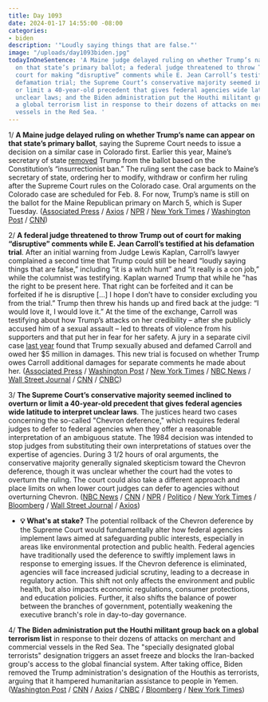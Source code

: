 ```yaml
---
title: Day 1093
date: 2024-01-17 14:55:00 -08:00
categories:
- biden
description: '"Loudly saying things that are false."'
image: "/uploads/day1093biden.jpg"
todayInOneSentence: 'A Maine judge delayed ruling on whether Trump’s name can appear
  on that state’s primary ballot; a federal judge threatened to throw Trump out of
  court for making “disruptive” comments while E. Jean Carroll’s testified at his
  defamation trial; the Supreme Court’s conservative majority seemed inclined to overturn
  or limit a 40-year-old precedent that gives federal agencies wide latitude to interpret
  unclear laws; and the Biden administration put the Houthi militant group back on
  a global terrorism list in response to their dozens of attacks on merchant and commercial
  vessels in the Red Sea. '
---
```


1/ **A Maine judge delayed ruling on whether Trump’s name can appear on that state’s primary ballot**, saying the Supreme Court needs to issue a decision on a similar case in Colorado first. Earlier this year, Maine’s secretary of state [removed](https://whatthefuckjusthappenedtoday.com/2024/01/02/day-1078/#1-maine%E2%80%99s-secretary-of-state-removed) Trump from the ballot based on the Constitution’s “insurrectionist ban.” The ruling sent the case back to Maine’s secretary of state, ordering her to modify, withdraw or confirm her ruling after the Supreme Court rules on the Colorado case. Oral arguments on the Colorado case are scheduled for Feb. 8. For now, Trump’s name is still on the ballot for the Maine Republican primary on March 5, which is Super Tuesday. ([Associated Press](https://apnews.com/article/election-2024-trump-maine-ballot-supreme-court-7614630adae92bbe0cd7ee3da4d05a19) / [Axios](https://www.axios.com/2024/01/17/maine-trump-14th-amendment-supreme-court) / [NPR](https://www.npr.org/2024/01/17/1225178547/trump-appeal-maine-14th-amendment) / [New York Times](https://www.nytimes.com/2024/01/17/us/trump-maine-primary-ballot.html) / [Washington Post](https://www.washingtonpost.com/politics/2024/01/17/maine-ballot-ruling-trump/) / [CNN](https://www.cnn.com/2024/01/17/politics/maine-14th-amendment-trump/index.html))

2/ **A federal judge threatened to throw Trump out of court for making “disruptive” comments while E. Jean Carroll’s testified at his defamation trial**. After an initial warning from Judge Lewis Kaplan, Carroll’s lawyer complained a second time that Trump could still be heard “loudly saying things that are false,” including “it is a witch hunt” and “it really is a con job,” while the columnist was testifying. Kaplan warned Trump that while he "has the right to be present here. That right can be forfeited and it can be forfeited if he is disruptive [...] I hope I don’t have to consider excluding you from the trial.” Trump then threw his hands up and fired back at the judge: “I would love it, I would love it.” At the time of the exchange, Carroll was testifying about how Trump’s attacks on her credibility – after she publicly accused him of a sexual assault – led to threats of violence from his supporters and that put her in fear for her safety. A jury in a separate civil case [last year](https://whatthefuckjusthappenedtoday.com/2023/05/09/day-840/#1-a-jury-unanimously-found-trump-lia) found that Trump sexually abused and defamed Carroll and owed her $5 million in damages. This new trial is focused on whether Trump owes Carroll additional damages for separate comments he made about her. ([Associated Press](https://apnews.com/article/trump-carroll-defamation-lawsuit-70d4477120399373934253c7e450643e) / [Washington Post](https://www.washingtonpost.com/national-security/2024/01/17/trump-defamation-trial-carroll-new-york/) / [New York Times](https://www.nytimes.com/2024/01/17/nyregion/judge-kaplan-trump-e-jean-carroll-trial.html) / [NBC News](https://www.nbcnews.com/politics/donald-trump/e-jean-carroll-testify-damages-trial-donald-trump-expected-attendance-rcna134221) / [Wall Street Journal](https://www.wsj.com/us-news/law/judge-threatens-to-remove-trump-from-courtroom-in-defamation-trial-8083f0d6?mod=hp_lead_pos2) / [CNN](https://www.cnn.com/politics/live-news/trump-defamation-trial-e-jean-carroll-01-17-24/index.html) / [CNBC](https://www.cnbc.com/2024/01/17/judge-snaps-at-trump-lawyer-during-sex-assault-defamation-trial.html))

3/ **The Supreme Court’s conservative majority seemed inclined to overturn or limit a 40-year-old precedent that gives federal agencies wide latitude to interpret unclear laws**. The justices heard two cases concerning the so-called "Chevron deference," which requires federal judges to defer to federal agencies when they offer a reasonable interpretation of an ambiguous statute. The 1984 decision was intended to stop judges from substituting their own interpretations of statues over the expertise of agencies. During 3 1/2 hours of oral arguments, the conservative majority generally signaled skepticism toward the Chevron deference, though it was unclear whether the court had the votes to overturn the ruling. The court could also take a different approach and place limits on when lower court judges can defer to agencies without overturning Chevron. ([NBC News](https://www.nbcnews.com/politics/supreme-court/supreme-court-weighs-conservative-plea-weaken-federal-agencies-rcna133561) / [CNN](https://www.cnn.com/2024/01/17/politics/supreme-court-chevron-regulations/index.html) / [NPR](https://www.npr.org/2024/01/17/1224939610/supreme-court-chevron-doctrine) / [Politico](https://www.politico.com/news/2024/01/17/conservative-justices-seem-poised-to-weaken-power-of-federal-agencies-00136112) / [New York Times](https://www.nytimes.com/2024/01/17/us/supreme-court-chevron-case.html) / [Bloomberg](https://www.bloomberg.com/news/articles/2024-01-17/supreme-court-mulls-ending-chevron-doctrine-shrinking-agency-power?srnd=politics-vp&sref=MIBMEEoj) / [Wall Street Journal](https://www.wsj.com/us-news/law/supreme-court-hears-plea-from-businesses-to-reverse-a-ruling-they-once-backed-1182ca25?mod=politics_lead_pos2) / [Axios](https://www.axios.com/2024/01/17/supreme-court-chevron-environment))

* **💡 What's at stake?** The potential rollback of the Chevron deference by the Supreme Court would fundamentally alter how federal agencies implement laws aimed at safeguarding public interests, especially in areas like environmental protection and public health. Federal agencies have traditionally used the deference to swiftly implement laws in response to emerging issues. If the Chevron deference is eliminated, agencies will face increased judicial scrutiny, leading to a decrease in regulatory action. This shift not only affects the environment and public health, but also impacts economic regulations, consumer protections, and education policies. Further, it also shifts the balance of power between the branches of government, potentially weakening the executive branch's role in day-to-day governance.

4/ **The Biden administration put the Houthi militant group back on a global terrorism list** in response to their dozens of attacks on merchant and commercial vessels in the Red Sea. The "specially designated global terrorists" designation triggers an asset freeze and blocks the Iran-backed group's access to the global financial system. After taking office, Biden removed the Trump administration's designation of the Houthis as terrorists, arguing that it hampered humanitarian assistance to people in Yemen. ([Washington Post](https://www.washingtonpost.com/world/2024/01/17/yemen-houthis-us-biden-terror-designation/) / [CNN](https://www.cnn.com/2024/01/16/politics/biden-administration-houthis-global-terrorist-entity/index.html) / [Axios](https://www.axios.com/2024/01/17/houthis-terrorist-organization-biden) / [CNBC](https://www.cnbc.com/2024/01/17/biden-designates-houthis-terrorist-group-as-us-ramps-up-red-sea-counterstrikes.html) / [Bloomberg](https://www.bloomberg.com/news/articles/2024-01-17/us-designates-houthis-as-terrorists-amid-rise-in-red-sea-attacks?srnd=politics-vp&sref=MIBMEEoj) / [New York Times](https://www.nytimes.com/2024/01/16/us/politics/houthis-terrorism-designation.html?searchResultPosition=2))

